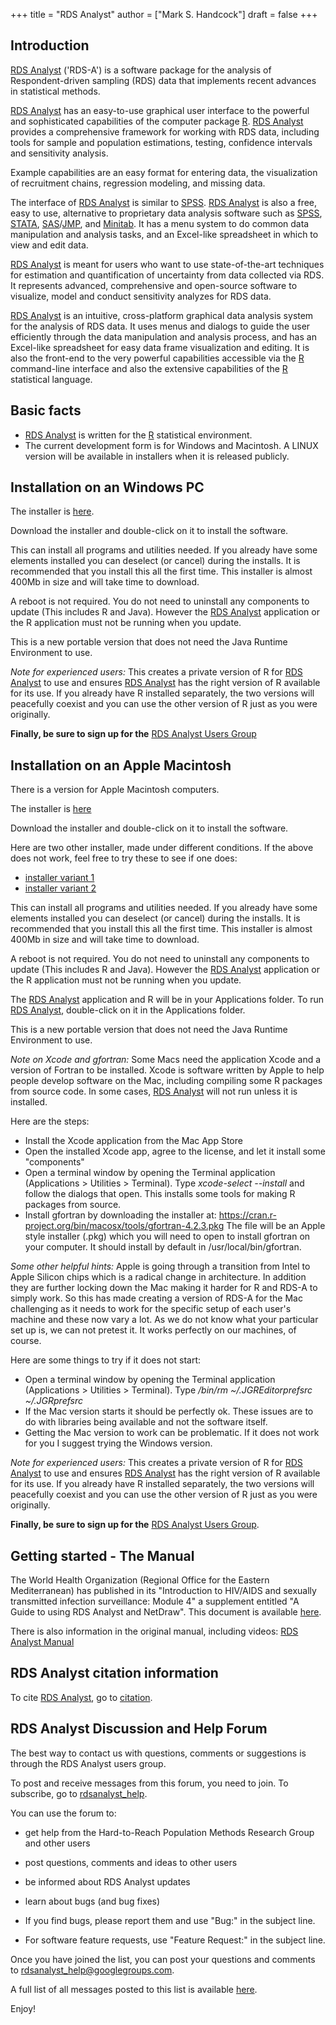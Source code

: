 +++
title = "RDS Analyst"
author = ["Mark S. Handcock"]
draft = false
+++

## Introduction

<u>RDS Analyst</u> ('RDS-A') is a software package for the analysis of
Respondent-driven sampling (RDS) data that implements recent advances in
statistical methods.

<u>RDS Analyst</u> has an easy-to-use graphical user interface to the powerful and sophisticated capabilities of the computer package
[R](https://r-project.org).  <u>RDS Analyst</u> provides a comprehensive framework for working with RDS data, including tools for sample and
population estimations, testing, confidence intervals and sensitivity analysis.

Example capabilities are an easy format for entering data, the visualization of
recruitment chains, regression modeling, and missing data.

The interface of <u>RDS Analyst</u> is similar to [SPSS](https://www.spss.com/). <u>RDS Analyst</u> is
also a free, easy to use, alternative to proprietary data analysis software
such as [SPSS](https://www.spss.com/), [STATA](https://www.stata.com/),
[SAS](https://www.sas.com/)/[JMP](https://www.jmp.com/), and
[Minitab](https://www.minitab.com/). It has a menu system to do common data
manipulation and analysis tasks, and an Excel-like spreadsheet in which to view
and edit data.

<u>RDS Analyst</u> is meant for users who want to use state-of-the-art techniques for
estimation and quantification of uncertainty from data collected via RDS. It
represents advanced, comprehensive and open-source software to visualize, model
and conduct sensitivity analyzes for RDS data.

<u>RDS Analyst</u> is an intuitive, cross-platform graphical data analysis system for
the analysis of RDS data. It uses menus and dialogs to guide the user
efficiently through the data manipulation and analysis process, and has an
Excel-like spreadsheet for easy data frame visualization and editing. It is
also the front-end to the very powerful capabilities accessible via the
[R](https://r-project.org) command-line interface and also the extensive
capabilities of the [R](https://r-project.org) statistical language.

## Basic facts
* <u>RDS Analyst</u> is written for the [R](https://r-project.org) statistical environment.
* The current development form is for Windows and Macintosh. A LINUX version will be available in installers when it is released publicly.

## Installation on an Windows PC

The installer is [here](https://drive.google.com/file/d/1Zu6YOe7J7IN5s-o7IVRPJAMpZFC-0C3G/view?usp=sharing).

<!--https://neolab.stat.ucla.edu/cranstats/RdsAnalystSetup.0.42.exe -->
<!--https://hpmrg.org/software/RDSAnalystSetup.0.7.exe-->

Download the installer and double-click on it to install the software. 

This can install all programs and utilities needed. If you already have some elements installed you can deselect (or cancel) during the
installs. It is recommended that you install this all the first time. This installer is almost 400Mb in size and will take time to download.

A reboot is not required. You do not need to uninstall any components to update (This includes R and Java). However the <u>RDS Analyst</u>
application or the R application must not be running when you update.

<!--- After you install, you <b>should</b> use the updater to keep your installation to the latest version of the packages:-->
<!---* Download the <u>RDS Analyst</u> Updater: https://hpmrg.org/software/RDSAnalystUpdater.0.62.exe -->
<!--- This just installs minor updates for the core packages (that is, anything that has changed since the full install was made). It will
typically be a few Mb in size.-->
<!---After you install, you <b>should</b> use the updater to keep your installation to the latest version of the packages:-->
<!-- -->
<!--- Download the <u>RDS Analyst</u> Updater: https://hpmrg.org/software/RDSAnalystUpdater.0.62.exe -->
<!--- -->
<!--- This just installs minor updates for the core packages (that is, anything that has changed since the full install was made). It will
typically be a few Mb in size. -->
<!--- You need the Java Runtime Environment to use  <u>RDS Analyst</u>. You can check to see if you have java installed at
https://javatester.org/version.html -->
<!--- If you get the message <i>A JRE has been found. Do you want to install another one anyway?</i>, it means that Java is already installed.
In this case, click <i>No</i> so as to not reinstall it.-->
This is a new portable version that does not need  the Java Runtime Environment to use.
<!--- You need the Java Runtime Environment to use  <u>RDS Analyst</u>. You can check to see if you have the right java installed through the
Windows Start menu:-->
<!--- # Launch the <b>Windows Start</b> menu-->
<!--- # Click on <b>All Apps</b>-->
<!--- # Find the <b>Java</b> program listing-->
<!--- # Click <b>About Java</b> to see the Java version -->
<!--- If you get a result like [[Media:RDSA_MAC_Java.png|this]], it means that Java is correctly installed.If there is no <b>Java</b> listing
or an earlier version number you do not have Java correctly installed. In this case, in the installer click <i>Yes</i> so as to install it -->

<!--  If you do not have Administrator privileges and the Java Runtime Environment is not installed then you will not be able to run  <u>RDS
Analyst</u>. -->


*Note for experienced users:*
This creates a private version of R for <u>RDS Analyst</u> to use and ensures <u>RDS Analyst</u> has the right version of R available for its
use.  If you already have R installed separately, the two versions will peacefully coexist and you can use the other version of R just as you
were originally.

<b>Finally, be sure to sign up for the</b> [RDS Analyst Users Group](#rdsa-help)

## Installation on an Apple Macintosh

There is a version for Apple Macintosh computers. <!-- They must have Intel CPUs (i.e., be purchased post-2006). -->

The installer is [here](https://drive.google.com/file/d/1wdl9wEiL3DxdyyZQuK6e8OBlUllLr0wh/view?usp=share_link)
<!--https://hpmrg.org/software/RDSAnalystInstaller.0.71.dmg-->

Download the installer and double-click on it to install the software. 

Here are two other installer, made under different conditions. If the above does not work, feel free to try these to see if one does:

* [installer variant 1](https://drive.google.com/file/d/1we4c9ws8SZa9APECEdtsDNMw8lc-HXMO/view?usp=share_link)
* [installer variant 2](https://drive.google.com/file/d/1-2rf7TMOvY8_uZ4NzWPbhUEipKSVqYE7/view?usp=share_link)

This can install all programs and utilities needed. If you already have some elements installed you can deselect (or cancel) during the
installs. It is recommended that you install this all the first time. This installer is almost 400Mb in size and will take time to download.

A reboot is not required. You do not need to uninstall any components to update (This includes R and Java). However the <u>RDS Analyst</u>
application or the R application must not be running when you update.

The <u>RDS Analyst</u> application and R will be in your Applications folder. To run <u>RDS Analyst</u>, double-click on it in the Applications
folder.

This is a new portable version that does not need the Java Runtime Environment to use.

*Note on Xcode and gfortran:*
Some Macs need the application Xcode and a version of Fortran to be installed. Xcode is software written by Apple to help people develop
software on the Mac, including compiling some R packages from source code. In some cases, <u>RDS Analyst</u> will not run unless it is
installed.

Here are the steps:

* Install the Xcode application from the Mac App Store
* Open the installed Xcode app, agree to the license, and let it install some "components"
* Open a terminal window by opening the Terminal application (Applications > Utilities > Terminal).
Type <i>xcode-select --install</i> and follow the dialogs that open. This installs some tools for making R packages from source.
* Install gfortran by downloading the installer at:  https://cran.r-project.org/bin/macosx/tools/gfortran-4.2.3.pkg
The file will be an Apple style installer (.pkg) which you will need to open to install gfortran on your computer.
It should install by default in /usr/local/bin/gfortran.

*Some other helpful hints:*
Apple is going through a transition from Intel to Apple Silicon chips which is a
radical change in architecture.  In addition they are further locking down the
Mac making it harder for R and RDS-A to simply work.  So this has made creating
a version of RDS-A for the Mac challenging as it needs to work for the specific
setup of each user's machine and these now vary a lot.  As we do not know what
your particular set up is, we can not pretest it.  It works perfectly on our
machines, of course.

Here are some things to try if it does not start:

* Open a terminal window by opening the Terminal application (Applications > Utilities > Terminal).
Type <i>/bin/rm ~/.JGREditorprefsrc ~/.JGRprefsrc</i>
* If the Mac version starts it should be perfectly ok. These issues are to do with libraries being available and not the software itself.
* Getting the Mac version to work can be problematic. If it does not work for you I suggest trying the Windows version. 

*Note for experienced users:*
This creates a private version of R for <u>RDS Analyst</u> to use and ensures <u>RDS Analyst</u> has the right version of R available for its
use.  If you already have R installed separately, the two versions will peacefully coexist and you can use the other version of R just as you
were originally.

<!-- After you install, you <b>should</b> use the updater to keep your installation to the latest version of the packages: -->
<!-- -->
<!-- * Download the <u>RDS Analyst</u> Updater: https://hpmrg.org/software/RDSAnalystUpdater.0.51.dmg -->
<!--** It should mount as a disk-image. Double-click on the installer in it (i.e., "RDSAnalystUpdater") to install the software.-->
<!---->
<!--This just installs the core packages (that is, anything that has changed since the full install was made). It will typically be 15 Mb in
size.-->
<!---->
<!--Note: To use <u>RDS Analyst</u>, you need Java installed on your Mac. If you are using Mac OS X 10.6 and below, Apple's Java comes
pre-installed. If you are using -->
<!-- Mac OS X 10.7 (Lion) or Mac OS X 10.8 (Mountain Lion) and above then Java is not pre-installed.-->
<!-- To get the latest Java 7 from Oracle, you will need Mac OS X 10.7.3 and above. -->
<!-- If you have Java 7, you will see a Java icon under System Preferences.--> 
<!-- To install Java version 6, open the "Java Preferences.app" located in the Applications > Utilities folder on your Mac. It will ask if you
want to install Java if it is not already there. Accept its invitation.-->

<!-- Here is an installation video (coming). -->

<b>Finally, be sure to sign up for the</b> [RDS Analyst Users Group](#rdsa-help).

## Getting started - The Manual

The World Health Organization (Regional Office for the Eastern Mediterranean) has published 
in its "Introduction to HIV/AIDS and sexually transmitted infection surveillance: Module 4" a 
supplement entitled "A Guide to using RDS Analyst and NetDraw". This document is available [here](EMRPUB_2014_EN_1686.pdf).

There is also information in the original manual, including videos: [RDS Analyst Manual](https://www.deducer.org/pmwiki.php?n=Main.RDSAnalyst)

## RDS Analyst citation information

To cite <u>RDS Analyst</u>, go to [citation](citation).

## RDS Analyst Discussion and Help Forum
<a name="rdsa-help"></a>

The best way to contact us with questions, comments or suggestions is through the RDS Analyst users group.

To post and receive messages from this forum, you need to join. To subscribe, go to
[rdsanalyst_help](https://groups.google.com/forum/?hl=en#!forum/rdsanalyst_help).

You can use the forum to:

* get help from the Hard-to-Reach Population Methods Research Group and other users
* post questions, comments and ideas to other users
* be informed about RDS Analyst updates
* learn about bugs (and bug fixes) 

* If you find bugs, please report them and use "Bug:" in the subject line. 
* For software feature requests, use "Feature Request:" in the subject line.

Once you have joined the list, you can post your questions and comments to
[rdsanalyst_help@googlegroups.com](mailto:rdsanalyst_help@googlegroups.com).

A full list of all messages posted to this list is available [here](https://groups.google.com/group/rdsanalyst_help).

Enjoy!
